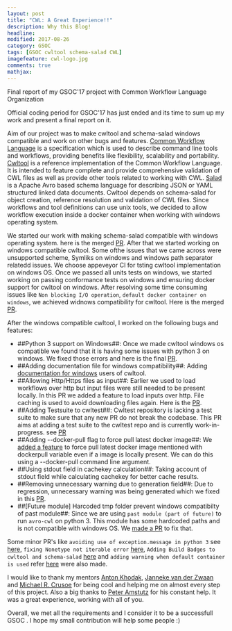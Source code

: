 ```yaml
---
layout: post
title: "CWL: A Great Experience!!"
description: Why this Blog!
headline: 
modified: 2017-08-26
category: GSOC
tags: [GSOC cwltool schema-salad CWL]
imagefeature: cwl-logo.jpg
comments: true
mathjax: 
---
```


Final report of my GSOC'17 project with Common Workflow Language Organization


Official coding period for GSOC'17 has just ended and its time to sum up my work and present a final report on it. 

Aim of our project was to make cwltool and schema-salad windows compatible and work on other bugs and features. [Common Workflow Language](http://www.commonwl.org/v1.0/UserGuide.html) is a specification which is used to describe command line tools and workflows, providing benefits like flexibility, scalability and portability. [Cwltool](https://github.com/common-workflow-language/cwltool) is a reference implementation of the Common Workflow Language. It is intended to feature complete and provide comprehensive validation of CWL files as well as provide other tools related to working with CWL. [Salad](https://github.com/common-workflow-language/schema_salad) is a Apache Avro based schema language for describing JSON or YAML structured linked data documents. Cwltool depends on schema-salad for object creation, reference resolution and validation of CWL files. Since workflows and tool definitions can use unix tools, we decided to allow workflow execution inside a docker container when working with windows operating system.

We started our work with making schema-salad compatible with windows operating system. here is the merged [PR](https://github.com/common-workflow-language/schema_salad/pull/110). After that we started working on windows compatible cwltool. Some ofthe issues that we came across were unsupported scheme, Symliks on windows and windows path separator relatedd issues. We choose appeveyor CI for tsting cwltool implementation on windows OS. Once we passed all units tests on windows, we started working on passing conformance tests on windows and ensuring docker support for cwltool on windows. After resolving some time consuming issues like `Non blocking I/O operation`, `default docker container on windows`, we achieved widnows compatibility for cwltool. Here is the merged [PR](https://github.com/common-workflow-language/cwltool/pull/419).

After the windows compatible cwltool, I worked on the following bugs and features:

* ##Python 3 support on Windows##: Once we made cwltool windows os compatible we found that it is having some issues with python 3 on windows. We fixed those errors and here is the final [PR](https://github.com/common-workflow-language/cwltool/pull/511).
* ##Adding documentation file for windows compatibility##: Adding [documentation for windows](https://github.com/common-workflow-language/cwltool/pull/486) users of cwltool.
* ##Allowing Http/Https files as input##: Earlier we used to load workflows over http but input files were still needed to be present locally. In this PR we added a feature to load inputs over http. File caching is used to avoid downloading files again. Here is the [PR](https://github.com/common-workflow-language/cwltool/pull/507).
* ##Adding Testsuite to cwltest##: Cwltest repository is lacking a test suite to make sure that any new PR do not break the codebase. This PR aims at adding a test suite to the cwltest repo and is currently work-in-progress. see [PR](https://github.com/common-workflow-language/cwltest/pull/36) 
* ##Adding --docker-pull flag to force pull latest docker image##: We [added a feature](https://github.com/common-workflow-language/cwltool/pull/506) to force pull latest docker image mentioned with dockerpull variable even if a image is locally present. We can do this using a --docker-pull command line argument. 
* ##Using stdout field in cachekey calculation##: Taking account of stdout field while calculating cachekey for better cache results.
* ##Removing unnecessary warning due to generation field##: Due to regression, unnecessary warning was being generated which we fixed in this [PR](https://github.com/common-workflow-language/cwltool/pull/525).
* ##[Future module] Harcoded tmp folder prevent windows compatibilty of past module##: Since we are using `past module (part of future)` to run `avro-cwl` on python 3. This module has some hardcoded paths and is not compatible with windows OS. We [made a PR](https://github.com/PythonCharmers/python-future/pull/296) to fix that.

Some minor PR's like `avoiding use of exception.message in python 3` see [here](https://github.com/common-workflow-language/cwltest/pull/30), `fixing Nonetype not iterable error` [here](https://github.com/common-workflow-language/cwltest/pull/23), `Adding Build Badges to cwltool and schema-salad` [here](https://github.com/common-workflow-language/cwltool/pull/413) and `adding warning when default container is used` refer [here](https://github.com/common-workflow-language/cwltool/pull/506) were also made.


I would like to thank my mentors [Anton Khodak](https://github.com/anton-khodak), [Janneke van der Zwaan](https://github.com/jvdzwaan) and [Michael R. Crusoe](https://github.com/mr-c) for being cool and helping me on almost every step of this project. Also a big thanks to [Peter Amstutz](https://github.com/tetron) for his constant help. It was a great experience, working with all of you.

Overall, we met all the requirements and I consider it to be a successfull GSOC
. I hope my small contribution will help some people :)



